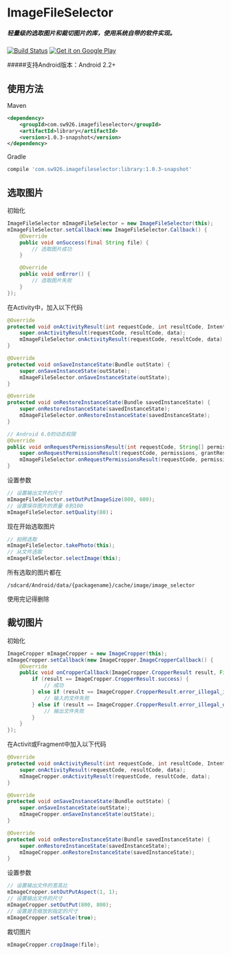 # ImageFileSelector
##### 轻量级的选取图片和裁切图片的库，使用系统自带的软件实现。

[![Build Status](https://travis-ci.org/sw926/ImageFileSelector.svg?branch=master)](https://travis-ci.org/sw926/ImageFileSelector)
[![Get it on Google Play](http://www.android.com/images/brand/get_it_on_play_logo_small.png)](http://play.google.com/store/apps/details?id=com.sw926.imagefileselector.example)

#####支持Android版本：Android 2.2+

使用方法
----------
Maven
```xml
<dependency>
    <groupId>com.sw926.imagefileselector</groupId>
    <artifactId>library</artifactId>
    <version>1.0.3-snapshot</version>
</dependency>
```
Gradle
```gradle
compile 'com.sw926.imagefileselector:library:1.0.3-snapshot'
```


选取图片
----------
初始化
``` java
ImageFileSelector mImageFileSelector = new ImageFileSelector(this);
mImageFileSelector.setCallback(new ImageFileSelector.Callback() {
    @Override
    public void onSuccess(final String file) {
        // 选取图片成功
    }

    @Override
    public void onError() {
        // 选取图片失败
    }
});
```
在Activity中，加入以下代码
```java
@Override
protected void onActivityResult(int requestCode, int resultCode, Intent data) {
    super.onActivityResult(requestCode, resultCode, data);
    mImageFileSelector.onActivityResult(requestCode, resultCode, data);
}

@Override
protected void onSaveInstanceState(Bundle outState) {
    super.onSaveInstanceState(outState);
    mImageFileSelector.onSaveInstanceState(outState);
}

@Override
protected void onRestoreInstanceState(Bundle savedInstanceState) {
    super.onRestoreInstanceState(savedInstanceState);
    mImageFileSelector.onRestoreInstanceState(savedInstanceState);
}

// Android 6.0的动态权限
@Override
public void onRequestPermissionsResult(int requestCode, String[] permissions, int[] grantResults) {
    super.onRequestPermissionsResult(requestCode, permissions, grantResults);
    mImageFileSelector.onRequestPermissionsResult(requestCode, permissions, grantResults);
}
```
设置参数
```java
// 设置输出文件的尺寸
mImageFileSelector.setOutPutImageSize(800, 600);
// 设置保存图片的质量 0到100
mImageFileSelector.setQuality(80)；
```
现在开始选取图片
```java
// 拍照选取
mImageFileSelector.takePhoto(this);
// 从文件选取
mImageFileSelector.selectImage(this);
```
所有选取的图片都在
```
/sdcard/Android/data/{packagename}/cache/image/image_selector
```
使用完记得删除

裁切图片
----------
初始化
```java
ImageCropper mImageCropper = new ImageCropper(this);
mImageCropper.setCallback(new ImageCropper.ImageCropperCallback() {
    @Override
    public void onCropperCallback(ImageCropper.CropperResult result, File srcFile, File outFile) {
        if (result == ImageCropper.CropperResult.success) {
            // 成功
        } else if (result == ImageCropper.CropperResult.error_illegal_input_file) {
            // 输入的文件失败
        } else if (result == ImageCropper.CropperResult.error_illegal_out_file) {
            // 输出文件失败
        }
    }
});
```
在Activit或Fragment中加入以下代码
```java
@Override
protected void onActivityResult(int requestCode, int resultCode, Intent data) {
    super.onActivityResult(requestCode, resultCode, data);
    mImageCropper.onActivityResult(requestCode, resultCode, data);
}

@Override
protected void onSaveInstanceState(Bundle outState) {
    super.onSaveInstanceState(outState);
    mImageCropper.onSaveInstanceState(outState);
}

@Override
protected void onRestoreInstanceState(Bundle savedInstanceState) {
    super.onRestoreInstanceState(savedInstanceState);
    mImageCropper.onRestoreInstanceState(savedInstanceState);
}
```
设置参数
```java
// 设置输出文件的宽高比
mImageCropper.setOutPutAspect(1, 1);
// 设置输出文件的尺寸
mImageCropper.setOutPut(800, 800);
// 设置是否缩放到指定的尺寸
mImageCropper.setScale(true);
```
裁切图片
```java
mImageCropper.cropImage(file);
```
